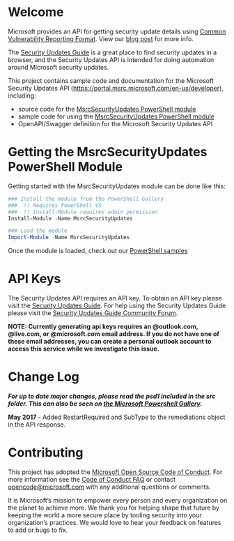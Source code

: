# Welcome
Microsoft provides an API for getting security update details using [Common Vulnerability Reporting Format](http://www.icasi.org/cvrf/). View our [blog post](https://blogs.technet.microsoft.com/msrc/2016/11/08/furthering-our-commitment-to-security-updates/) for more info.

The [Security Updates Guide](https://portal.msrc.microsoft.com/en-us/security-guidance) is a great place to find security updates in a browser, and the Security Updates API is intended for doing automation around Microsoft security updates.

This project contains sample code and documentation for the Microsoft Security Updates API (https://portal.msrc.microsoft.com/en-us/developer), including:
* source code for the [MsrcSecurityUpdates PowerShell module](https://www.powershellgallery.com/packages/MsrcSecurityUpdates)
* sample code for using the [MsrcSecurityUpdates PowerShell module](https://www.powershellgallery.com/packages/MsrcSecurityUpdates)
* OpenAPI/Swagger definition for the Microsoft Security Updates API

# Getting the MsrcSecurityUpdates PowerShell Module
Getting started with the MsrcSecurityUpdates module can be done like this:
```PowerShell
### Install the module from the PowerShell Gallery
###  !! Requires PowerShell V5
###  !! Install-Module requires admin permission
Install-Module -Name MsrcSecurityUpdates

### Load the module
Import-Module -Name MsrcSecurityUpdates
```
Once the module is loaded, check out our [PowerShell samples](https://github.com/Microsoft/MSRC-Microsoft-Security-Updates-API/blob/master/src/README.md)

# API Keys
The Security Updates API requires an API key.  To obtain an API key please visit the [Security Updates Guide](https://portal.msrc.microsoft.com/en-us/security-guidance).  For help using the Security Updates Guide please visit the [Security Updates Guide Community Forum](https://social.technet.microsoft.com/Forums/security/en-us/home?forum=securityupdateguide).

__NOTE: Currently generating api keys requires an @outlook.com, @live.com, or @microsoft.com email address. If you do not have one of these email addresses, you can create a personal outlook account to access this service while we investigate this issue.__

# Change Log
**_For up to date major changes, please read the psd1 included in the src folder. This can also be seen on [the Microsoft Powershell Gallery](https://www.powershellgallery.com/packages/MsrcSecurityUpdates)._**

**May 2017** - Added RestartRequired and SubType to the remediations object in the API response.


# Contributing

This project has adopted the [Microsoft Open Source Code of Conduct](https://opensource.microsoft.com/codeofconduct/). For more information see the [Code of Conduct FAQ](https://opensource.microsoft.com/codeofconduct/faq/) or contact [opencode@microsoft.com](mailto:opencode@microsoft.com) with any additional questions or comments.

It is Microsoft’s mission to empower every person and every organization on the planet to achieve more. We thank you for helping shape that future by keeping the world a more secure place by tooling security into your organization’s practices. We would love to hear your feedback on features to add or bugs to fix.
